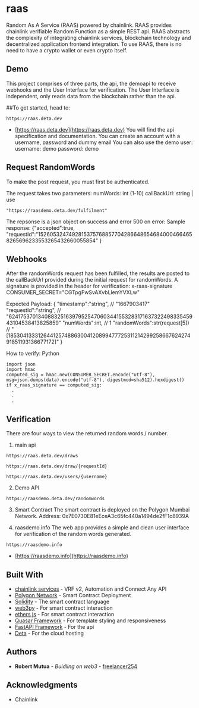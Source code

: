 # raas
Random As A Service (RAAS) powered by chainlink. RAAS provides chainlink verifiable Random Function as a simple REST api. RAAS abstracts the complexity of integrating
chainlink services, blockchain technology and decentralized application frontend integration. To use RAAS, there is no need to have a crypto wallet or even crypto itself.
## Demo
This project comprises of three parts, the api, the demoapi to receive webhooks and the User Interface for verification. The User Interface is independent, only reads data
from the blockchain rather than the api.

##To get started, head to:
```
https://raas.deta.dev
```
* [https://raas.deta.dev](https://raas.deta.dev)
You will find the api specification and documentation.
You can create an account with a username, password and dummy email
You can also use the demo user:
username: demo
password: demo

## Request RandomWords
To make the post request, you must first be authenticated.

The request takes two parameters:
numWords: int (1-10)
callBackUrl: string | use
```
"https://raasdemo.deta.dev/fulfilment"
```
The repsonse is a json object on success and error 500 on error:
Sample response: 
{"accepted":true,
"requestId":"15260532474928153757688577042866486546840004664658265696233553265432660055854"
}
## Webhooks
After the randomWords request has been fulfilled, the results are posted to the callBackUrl provided
during the initial request for randomWords.
A signature is provided in the header for verification: x-raas-signature
CONSUMER_SECRET="CGTpgFwSvAXvbLlemYVXLw"

Expected Payload:
{
  "timestamp":"string", // "1667903417"
  "requestId":"string", // "62417537013408832516397952547060344155328317163732249833545943104538413825859"
  "numWords":int, // 1
  "randomWords":str(request[5]) // "[18530413331264412574886300412089947772531121429925866762427491851193136677172]"
}

How to verify: Python

```
import json
import hmac
computed_sig = hmac.new(CONSUMER_SECRET.encode("utf-8"), msg=json.dumps(data).encode("utf-8"), digestmod=sha512).hexdigest()
if x_raas_signature == computed_sig:
  .
  .
  .
```
## Verification
There are four ways to view the returned random words / number.
1. main api
```
https://raas.deta.dev/draws
```
```
https://raas.deta.dev/draw/{requestId}
```
```
https://raas.deta.dev/users/{username}
```

2. Demo API
```
https://raasdemo.deta.dev/randomwords
```
3. Smart Contract
The smart contract is deployed on the Polygon Mumbai Network.
Address: 0x7E0730E81eEceA3c65fc440a1494de2fF1c8939A

4. raasdemo.info
The web app provides a simple and clean user interface for verification of the random words generated.
```
https://raasdemo.info
```
* [https://raasdemo.info](https://raasdemo.info)

## Built With

* [chainlink services](https://chain.link/) - VRF v2, Automation and Connect Any API
* [Polygon Network](https://polygon.technology/) - Smart Contract Deployment
* [Solidity](https://docs.soliditylang.org/en/v0.8.7/) - The smart contract language
* [web3py](https://web3py.readthedocs.io/en/stable/) - For smart contract interaction
* [ethers js](https://docs.ethers.io/v5/) - For smart contract interaction
* [Quasar Framework](https://quasar.dev/) - For template styling and responsiveness
* [FastAPI Framework](https://fastapi.tiangolo.com/) - For the api
* [Deta](https://deta.sh/) - For the cloud hosting

## Authors

* **Robert Mutua** - *Buidling on web3* - [freelancer254](https://github.com/freelancer254)



## Acknowledgments

* Chainlink




